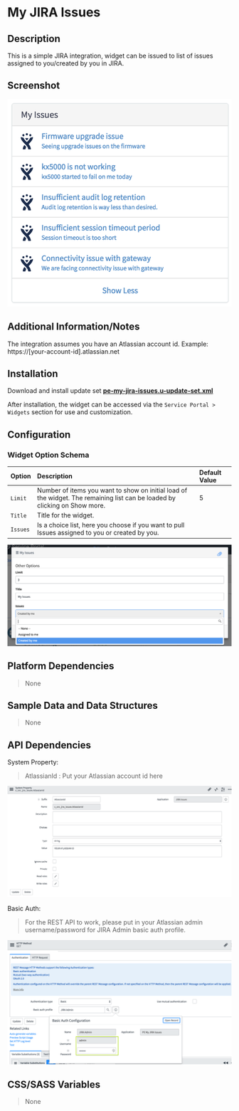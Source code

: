 # My JIRA Issues

## Description

This is a simple JIRA integration, widget can be issued to list of issues assigned to you/created by you in JIRA.

## Screenshot

![My JIRA Issues](../images/pe-my-jira-issues.png "My JIRA Issues")

## Additional Information/Notes

The integration assumes you have an Atlassian account id. Example: https://[your-account-id].atlassian.net

## Installation

Download and install update set **[pe-my-jira-issues.u-update-set.xml](https://github.com/platform-experience/serviceportal-widget-library/blob/master/pe-my-jira-issues/pe-my-jira-issues.u-update-set.xml)**

After installation, the widget can be accessed via the `Service Portal > Widgets` section for use and customization.

## Configuration

### Widget Option Schema

| Option | Description | Default Value |
| :--- | :--- | :--- |
| `Limit` | Number of items you want to show on initial load of the widget. The remaining list can be loaded by clicking on Show more. | 5 |
| `Title` | Title for the widget. | |
| `Issues` | Is a choice list, here you choose if you want to pull Issues assigned to you or created by you. | |

![My JIRA Issues options](../images/pe-my-jira-issues-options.png "My JIRA Issues options")

## Platform Dependencies

> None

## Sample Data and Data Structures

> None

## API Dependencies

System Property:

> AtlassianId : Put your Atlassian account id here

![My JIRA Issues Basic Auth Admin](../images/pe-my-jira-issues-sys-property.png "My JIRA Issues Basic Auth Admin")

Basic Auth:

> For the REST API to work, please put in your Atlassian admin username/password for JIRA Admin basic auth profile.

![My JIRA Issues Basic Auth Admin](../images/pe-my-jira-issues-basicauth.png "My JIRA Issues Basic Auth Admin")

## CSS/SASS Variables

> None